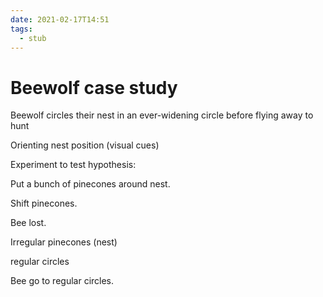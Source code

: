 ```yaml
---
date: 2021-02-17T14:51
tags: 
  - stub
---
```


# Beewolf case study

Beewolf circles their nest in an ever-widening circle before flying away to hunt

Orienting nest position (visual cues)

Experiment to test hypothesis:

Put a bunch of pinecones around nest.

Shift pinecones.

Bee lost.

Irregular pinecones (nest)

regular circles

Bee go to regular circles.

